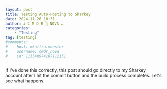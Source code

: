 ```yaml
---
layout: post
title: Testing Auto-Posting to Sharkey
date: 2024-11-26 18:31
author: 𐕣 C M D R ░ NOVA 𐕣
categories:
    - "Testing"
tag: [testing]
#comments:
#    host: mkultra.monster
#    username: cmdr_nova
#    id: 113549974187112151
---
```

If I've done this correctly, this post should go directly to my Sharkey account after I hit the commit button and the build process completes. Let's see what happens.
